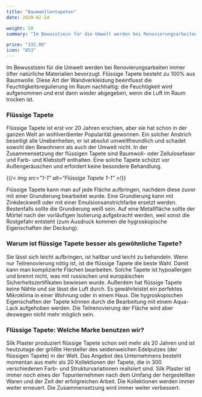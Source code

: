 ```yaml
---
title: "Baumwollentapeten"
date: 2020-02-24

weight: 50
summary: "Im Bewusstsein für die Umwelt werden bei Renovierungsarbeiten immer öfter natürliche Materialien bevorzugt. Flüssige Tapete besteht zu 100% aus Baumwolle. Diese Art der Wandverkleidung beeinflusst die Feuchtigkeitsregulierung im Raum nachhaltig: die Feuchtigkeit wird aufgenommen und erst dann wieder abgegeben, wenn die Luft im Raum trocken ist."

price: "332.00"
icon: "053"
---
```


Im Bewusstsein für die Umwelt werden bei Renovierungsarbeiten immer öfter natürliche Materialien bevorzugt. Flüssige Tapete besteht zu 100% aus Baumwolle. Diese Art der Wandverkleidung beeinflusst die Feuchtigkeitsregulierung im Raum nachhaltig: die Feuchtigkeit wird aufgenommen und erst dann wieder abgegeben, wenn die Luft im Raum trocken ist.

### Flüssige Tapete

Flüssige Tapete ist erst vor 20 Jahren erschien, aber sie hat schon in der ganzen Welt an wohlverdienter Popularität gewonnen. Ein solcher Anstrich beseitigt alle Unebenheiten, er ist absolut umweltfreundlich und schadet sowohl den Bewohnern als auch der Umwelt nicht. In der Zusammensetzung der flüssigen Tapete sind Baumwoll- oder Zellulosefaser und Farb- und Klebstoff enthalten. Eine solche Tapete schützt vor Außengeräuschen und erfordert keine besondere Behandlung.

{{/*< img src="1-1" alt="Flüssige Tapete 1-1" >*/}}

Flüssige Tapete kann man auf jede Fläche aufbringen, nachdem diese zuvor mit einer Grundierung bearbeitet wurde. Eine Grundierung kann mit Zinkdeckweiß oder mit einer Emulsionsanstrichfarbe ersetzt werden. Bestenfalls sollte die Grundierung weiß sein. Auf eine Metallfläche sollte der Mörtel nach der vorläufigen Isolierung aufgebracht werden, weil sonst die Rostgefahr entsteht (zum Ausdruck kommen die hygroskopische Eigenschaften der Deckung).

### Warum ist flüssige Tapete besser als gewöhnliche Tapete?

Sie lässt sich leicht aufbringen, ist haltbar und leicht zu behandeln. Wenn nur Teilrenovierung nötig ist, ist die flüssige Tapete die beste Wahl. Damit kann man komplizierte Flächen bearbeiten. Solche Tapete ist hypoallergen und brennt nicht, was mit russischen und europäischen Sicherheitszertifikaten bewiesen wurde. Außerdem hat flüssige Tapete keine Nähte und sie lässt die Luft durch. Es gewährleistet ein perfektes Mikroklima in einer Wohnung oder in einem Haus. Die hygroskopischen Eigenschaften der Tapete können durch die Bearbeitung mit einem Aqua-Lack aufgehoben werden. Die Teilrenovierung der Fläche wird aber deswegen nicht mehr möglich sein.

### Flüssige Tapete: Welche Marke benutzen wir?

Silk Plaster produziert flüssige Tapete schon seit mehr als 20 Jahren und ist heutzutage der größte Hersteller des seidenweichen Edelputzes (der flüssigen Tapete) in der Welt. Das Angebot des Unternehmens besteht momentan aus mehr als 20 Kollektionen der Tapete, die in 300 verschiedenen Farb- und Strukturvariationen realisiert sind. Silk Plaster ist immer noch eines der Topunternehmen nach dem Umfang der hergestellten Waren und der Zeit der erfolgreichen Arbeit. Die Kollektionen werden immer weiter erneuert. Die Zusammensetzung wird immer weiter verbessert.
